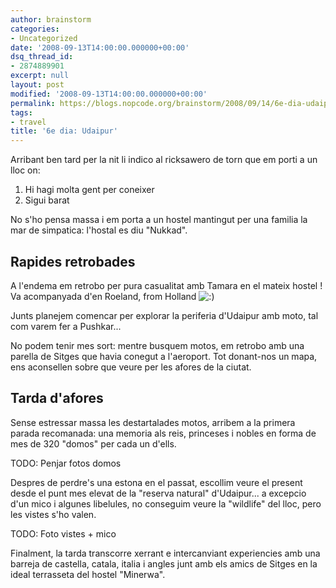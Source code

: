 ```yaml
---
author: brainstorm
categories:
- Uncategorized
date: '2008-09-13T14:00:00.000000+00:00'
dsq_thread_id:
- 2874889901
excerpt: null
layout: post
modified: '2008-09-13T14:00:00.000000+00:00'
permalink: https://blogs.nopcode.org/brainstorm/2008/09/14/6e-dia-udaipur/
tags:
- travel
title: '6e dia: Udaipur'
---
```


Arribant ben tard per la nit li indico al ricksawero de torn que em porti a un lloc on:

1.  Hi hagi molta gent per coneixer
2.  Sigui barat

No s'ho pensa massa i em porta a un hostel mantingut per una familia la mar de simpatica: l'hostal es diu "Nukkad".

<!--more-->

## Rapides retrobades

A l'endema em retrobo per pura casualitat amb Tamara en el mateix hostel ! Va acompanyada d'en Roeland, from Holland <img src="http://blogs.nopcode.org/brainstorm/wp-includes/images/smilies/icon_smile.gif" alt=":)" class="wp-smiley" /> 

Junts planejem comencar per explorar la periferia d'Udaipur amb moto, tal com varem fer a Pushkar... 

No podem tenir mes sort: mentre busquem motos, em retrobo amb una parella de Sitges que havia conegut a l'aeroport. Tot donant-nos un mapa, ens aconsellen sobre que veure per les afores de la ciutat.

## Tarda d'afores

Sense estressar massa les destartalades motos, arribem a la primera parada recomanada: una memoria als reis, princeses i nobles en forma de mes de 320 "domos" per cada un d'ells.

TODO: Penjar fotos domos

Despres de perdre's una estona en el passat, escollim veure el present desde el punt mes elevat de la "reserva natural" d'Udaipur... a excepcio d'un mico i algunes libelules, no conseguim veure la "wildlife" del lloc, pero les vistes s'ho valen.

TODO: Foto vistes + mico

Finalment, la tarda transcorre xerrant e intercanviant experiencies amb una barreja de castella, catala, italia i angles junt amb els amics de Sitges en la ideal terrasseta del hostel "Minerwa".